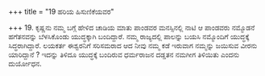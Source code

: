 +++
title = "19 ಹರಿಯ ಹಿಸುಣಿಕೆಯವರ"

+++
19. ಕೃಷ್ಣನು ನಮ್ಮ ಬಗ್ಗೆ ಹೇಳಿದ ಚಾಡಿಯ ಮಾತು ಪಾಂಡವರ ಮನಸ್ಸಿನಲ್ಲಿ ನಾಟಿ ಆ ಪಾಂಡವರು ನಮ್ಮೊಡನೆ ಹಗೆತನವನ್ನು ಬೆಳಸಿಕೊಂಡು ಯುದ್ಧಕ್ಕಾಗಿ ಬಂದಿದ್ದಾರೆ. ನಮ್ಮ ರಾಜ್ಯದಲ್ಲಿ ಪಾಲನ್ನು ಬಯಸಿ ನಮ್ಮೊಂದಿಗೆ ಯುದ್ಧಕ್ಕೆ ಸಿದ್ಧರಾಗಿದ್ದಾರೆ. ಲಯಕರ್ತ ಈಶ್ವರನಿಗೆ ಸರಿಸಮರಾದ ಆದ ನೀವು ನಮ್ಮ ಕಡೆ ಇರುವಾಗ ನಮ್ಮನ್ನು ಜಯಿಸುವ ವೀರನು ಯಾರಿದ್ದಾನೆ ? ಇದನ್ನು ತಿಳಿದೂ ಯುದ್ಧಕ್ಕೆ ಬಂದಿರುವ ಧರ್ಮರಾಜನ ದಡ್ಡತನ ನಮಗೀಗ ತಿಳಿಯಿತು ಎಂದನು ದುರ್ಯೋಧನ.
